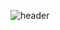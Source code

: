 ![header](https://capsule-render.vercel.app/api?type=Venom&color=gradient&section=header&animation=twinkling&text=BoNa's%20repository%20%F0%9F%A4%97)
